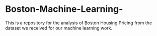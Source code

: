 # Boston-Machine-Learning-
This is a repository for the analysis of Boston Housing Pricing from the dataset we received for our machine learning work.
